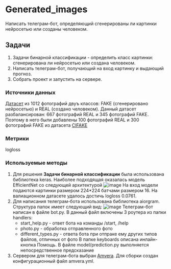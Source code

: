 # Generated_images
Написать телеграм-бот, определяющий сгенерированы ли картинки нейросетью или созданы человеком.
## Задачи
1. Задачи бинарной классификации - определить класс картинки: сгенерирована ли нейросетью или создана человеком.
2. Написать телеграм-бот, получающий на вход картинку и выдающий прогноз.
3. Собрать проект и запустить на сервере.

### Источники данных
[Датасет](https://www.kaggle.com/competitions/generated-or-not/submissions) из 1012 фотографий двуъ классов: FAKE (сгенерировано нейросетью) и REAL (создано человеком). 
Данный датасет разбалансирован: 667 фотографий REAL и 345 фотографий FAKE. Поэтому в него были добавлены 100 фотографий REAL и 300 фотографий FAKE из датасета [CIFAKE](https://www.kaggle.com/datasets/birdy654/cifake-real-and-ai-generated-synthetic-images?select=test)

### Метрики
logloss

###  Используемые методы
1. Для решения **Задачи бинарной классификации** была использована библиотека keras. Наиболее подходящая оказалась модель EfficientNet со следующей архитектурой
![image](https://github.com/user-attachments/assets/3922fec2-1df0-4229-9b04-5767ab10cf4f)
На вход модели подаются картинки размером 224*224 батчами размером 16. На валиационном датасете удалось достичь logloss 0.0761.
2. Для написания телеграм-бота использована библиотека aiorgram.
   Структура папок имеет следующий вид:
   ![image](https://github.com/user-attachments/assets/0f0f90b7-1bd7-4d30-b881-ae923d761bf8)
   Телеграм-бот написан в файле bot.py. В данный файл включены 3 роутера из папки handlers:
   - start_help.py - ответ бота на команды /start, /help
   - photo.py - обработка отправленного фото
   - different_types.py - ответа бота при отпраке ему других типов файлов, отличных от фото
   В папке keyboards описана инлайн-кнопка Помощь. В файле model/prediction.py выполняется непосредственное предсказание
3. Сервером для телеграм-бота выбран [Amvera](https://cloud.amvera.ru/projects/compute/fake-or-real). Для сборки создан конфигурационный файл amvera.yml.


   

